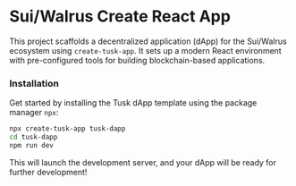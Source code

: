 # Sui/Walrus Create React App

This project scaffolds a decentralized application (dApp) for the Sui/Walrus ecosystem using `create-tusk-app`. It sets up a modern React environment with pre-configured tools for building blockchain-based applications.

### Installation

Get started by installing the Tusk dApp template using the package manager `npx`:

```bash
npx create-tusk-app tusk-dapp
cd tusk-dapp
npm run dev
```

This will launch the development server, and your dApp will be ready for further development!
